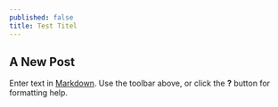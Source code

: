 ```yaml
---
published: false
title: Test Titel
---
```

## A New Post

Enter text in [Markdown](http://daringfireball.net/projects/markdown/). Use the toolbar above, or click the **?** button for formatting help.
